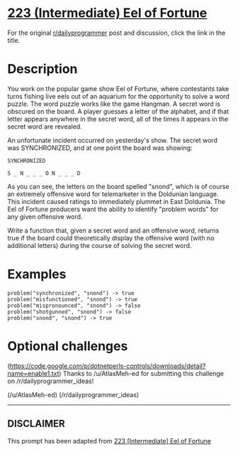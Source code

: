 # [223 (Intermediate) Eel of Fortune](https://www.reddit.com/r/dailyprogrammer/comments/3ddpms/20150715_challenge_223_intermediate_eel_of_fortune/)

For the original [r/dailyprogrammer](https://www.reddit.com/r/dailyprogrammer/) post and discussion, click the link in the title.

# Description
You work on the popular game show Eel of Fortune, where contestants take turns fishing live eels out of an aquarium for the opportunity to solve a word puzzle. The word puzzle works like the game Hangman. A secret word is obscured on the board. A player guesses a letter of the alphabet, and if that letter appears anywhere in the secret word, all of the times it appears in the secret word are revealed.

An unfortunate incident occurred on yesterday's show. The secret word was SYNCHRONIZED, and at one point the board was showing:


```
SYNCHRONIZED
```

```
S _ N _ _ _ O N _ _ _ D
```
As you can see, the letters on the board spelled "snond", which is of course an extremely offensive word for telemarketer in the Doldunian language. This incident caused ratings to immediately plummet in East Doldunia. The Eel of Fortune producers want the ability to identify "problem words" for any given offensive word.

Write a function that, given a secret word and an offensive word, returns true if the board could theoretically display the offensive word (with no additional letters) during the course of solving the secret word.

# Examples

```
problem("synchronized", "snond") -> true
problem("misfunctioned", "snond") -> true
problem("mispronounced", "snond") -> false
problem("shotgunned", "snond") -> false
problem("snond", "snond") -> true
```
# Optional challenges
(https://code.google.com/p/dotnetperls-controls/downloads/detail?name=enable1.txt)
Thanks to /u/AtlasMeh-ed for submitting this challenge on /r/dailyprogrammer_ideas!

(/u/AtlasMeh-ed)
(/r/dailyprogrammer_ideas)

----
## **DISCLAIMER**
This prompt has been adapted from [223 [Intermediate] Eel of Fortune](https://www.reddit.com/r/dailyprogrammer/comments/3ddpms/20150715_challenge_223_intermediate_eel_of_fortune/
)
